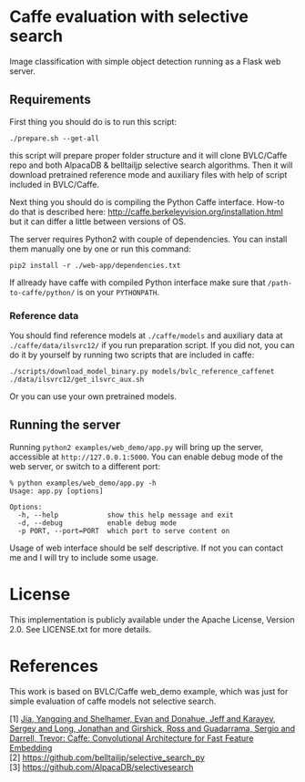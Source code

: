 Caffe evaluation with selective search
======================================

Image classification with simple object detection running as a Flask web server.

## Requirements

First thing you should do is to run this script:

    ./prepare.sh --get-all

this script will prepare proper folder structure and it will clone BVLC/Caffe repo and both AlpacaDB & belltailjp selective search algorithms. Then it will download pretrained reference mode and auxiliary files with help of script included in BVLC/Caffe.

Next thing you should do is compiling the Python Caffe interface. How-to do that is described here:
http://caffe.berkeleyvision.org/installation.html
but it can differ a little between versions of OS.

The server requires Python2 with couple of dependencies.
You can install them manually one by one or run this command:

    pip2 install -r ./web-app/dependencies.txt

If allready have caffe with compiled Python interface make sure that `/path-to-caffe/python/` is on your `PYTHONPATH`.

### Reference data

You should find reference models at `./caffe/models` and auxiliary data at `./caffe/data/ilsvrc12/` if you run preparation script.
If you did not, you can do it by yourself by running two scripts that are included in caffe:

    ./scripts/download_model_binary.py models/bvlc_reference_caffenet
    ./data/ilsvrc12/get_ilsvrc_aux.sh

Or you can use your own pretrained models.

## Running the server

Running `python2 examples/web_demo/app.py` will bring up the server, accessible at `http://127.0.0.1:5000`.
You can enable debug mode of the web server, or switch to a different port:

    % python examples/web_demo/app.py -h
    Usage: app.py [options]

    Options:
      -h, --help            show this help message and exit
      -d, --debug           enable debug mode
      -p PORT, --port=PORT  which port to serve content on

 Usage of web interface should be self descriptive. If not you can contact me and I will try to include some usage.

# License

This implementation is publicly available under the Apache License, Version 2.0. See LICENSE.txt for more details.

# References

This work is based on BVLC/Caffe web_demo example, which was just for simple evaluation of caffe models not selective search.

\[1\] <a name="jia2014caffe"> [Jia, Yangqing and Shelhamer, Evan and Donahue, Jeff and Karayev, Sergey and Long, Jonathan and Girshick, Ross and Guadarrama, Sergio and Darrell, Trevor: Caffe: Convolutional Architecture for Fast Feature Embedding](https://github.com/BVLC/caffe) <br/>
\[2\] https://github.com/belltailjp/selective_search_py<br/>
\[3\] https://github.com/AlpacaDB/selectivesearch
